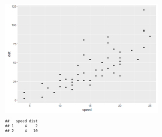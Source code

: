 ![](Tut1_files/figure-markdown_strict/unnamed-chunk-2-1.png)  

    ##   speed dist
    ## 1     4    2
    ## 2     4   10
